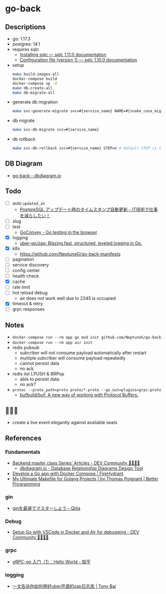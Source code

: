 # go-back

## Descriptions

- go: 1.17.3
- postgres: 14.1
- requires sqlc
    - [Installing sqlc — sqlc 1.11.0 documentation](https://docs.sqlc.dev/en/latest/overview/install.html)
    - [Configuration file (version 1) — sqlc 1.10.0 documentation](https://docs.sqlc.dev/en/stable/reference/config.html)
- setup
    ```bash
    make build-images-all
    docker-compose build
    docker-compose up -d
    make db-create-all
    make db-migrate-all
    ```
- generate db migration
    ```bash
    make svc-generate-migrate svc=#{service_name} NAME=#{snake_case_migration_name}
    ```
- db migrate
    ```bash
    make svc-db-migrate svc=#{service_name}
    ```
- db rollback
    ```bash
    make svc-db-rollback svc=#{service_name} STEP=n # default STEP is 1
    ```

## DB Diagram

- [go-back - dbdiagram.io](https://dbdiagram.io/d/619f9ec18c901501c0d2b534)

## Todo

- [ ] auto `updated_at`
    - [PostgreSQL アップデート時のタイムスタンプ自動更新 - IT技術で仕事を減らしたい！](https://timesaving.hatenablog.com/entry/2020/08/29/210000)
- [ ] slug
- [ ] test
    - [GoConvey - Go testing in the browser](http://goconvey.co/)
- [x] logging
    - [uber-go/zap: Blazing fast, structured, leveled logging in Go.](https://github.com/uber-go/zap)
- [x] k8s
    - https://github.com/NeptuneG/go-back-manifests
- [ ] pagination
- [ ] service discovery
- [ ] config center
- [ ] health check
- [x] cache
- [ ] rate limit
- [ ] hot reload debug
    - air does not work well due to 2345 is occupied
- [x] timeout & retry
- [ ] grpc responses

## Notes

- `docker-compose run --rm app go mod init github.com/NeptuneG/go-back`
- `docker-compose run --rm app air init`
- redis pubsub
    - subcriber will not consume payload automatically after restart
    - multiple subcriber will consume payload repeatedly
    - cannot persist data
    - no ack
- redis list LPUSH & BRPop
    - able to persist data
    - no ack?
- `protoc --proto_path=proto proto/*.proto --go_out=plugins=grpc:proto`
    - [bufbuild/buf: A new way of working with Protocol Buffers.](https://github.com/bufbuild/buf)

## 🤯🤯🤯

- create a live event elegantly against available seats

## References

### Fundamentals
- [Backend master class Series' Articles - DEV Community 👩‍💻👨‍💻](https://dev.to/techschoolguru/series/7172)
    - [dbdiagram.io - Database Relationship Diagrams Design Tool](https://dbdiagram.io/home)
- [Develop a Go app with Docker Compose | FireHydrant](https://firehydrant.io/blog/develop-a-go-app-with-docker-compose/)
- [My Ultimate Makefile for Golang Projects | by Thomas Poignant | Better Programming](https://betterprogramming.pub/my-ultimate-makefile-for-golang-projects-fcc8ca20c9bb)

### gin
- [ginを最速でマスターしよう - Qiita](https://qiita.com/Syoitu/items/8e7e3215fb7ac9dabc3a)

### Debug
- [Setup Go with VSCode in Docker and Air for debugging - DEV Community 👩‍💻👨‍💻](https://dev.to/andreidascalu/setup-go-with-vscode-in-docker-for-debugging-24ch)

### grpc
- [gRPC-go 入门（1）：Hello World - 知乎](https://zhuanlan.zhihu.com/p/258879142)

### logging
- [一文告诉你如何用好uber开源的zap日志库 | Tony Bai](https://tonybai.com/2021/07/14/uber-zap-advanced-usage/#comment-7590)
